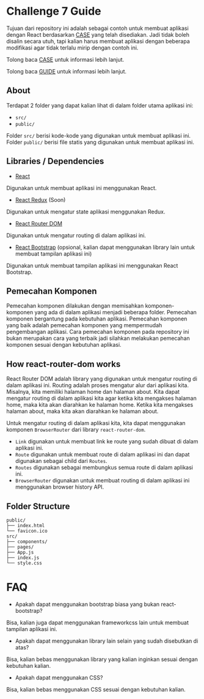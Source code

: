 # Challenge 7 Guide

Tujuan dari repository ini adalah sebagai contoh untuk membuat aplikasi dengan React berdasarkan [CASE](./CASE.md) yang telah disediakan. Jadi tidak boleh disalin secara utuh, tapi kalian harus membuat aplikasi dengan beberapa modifikasi agar tidak terlalu mirip dengan contoh ini.

Tolong baca [CASE](./CASE.md) untuk informasi lebih lanjut.

Tolong baca [GUIDE](./GUIDE.md) untuk informasi lebih lanjut.

## About

Terdapat 2 folder yang dapat kalian lihat di dalam folder utama aplikasi ini:

- `src/`
- `public/`

Folder `src/` berisi kode-kode yang digunakan untuk membuat aplikasi ini.
Folder `public/` berisi file statis yang digunakan untuk membuat aplikasi ini.

## Libraries / Dependencies

- [React](https://reactjs.org/)

Digunakan untuk membuat aplikasi ini menggunakan React.

- [React Redux](https://react-redux.js.org/) (Soon)

Digunakan untuk mengatur state aplikasi menggunakan Redux.

- [React Router DOM](https://reactrouter.com/web/guides/quick-start)

Digunakan untuk mengatur routing di dalam aplikasi ini.

- [React Bootstrap](https://react-bootstrap.github.io/) (opsional, kalian dapat menggunakan library lain untuk membuat tampilan aplikasi ini)

Digunakan untuk membuat tampilan aplikasi ini menggunakan React Bootstrap.

## Pemecahan Komponen

Pemecahan komponen dilakukan dengan memisahkan komponen-komponen yang ada di dalam aplikasi menjadi beberapa folder. Pemecahan komponen bergantung pada kebutuhan aplikasi. Pemecahan komponen yang baik adalah pemecahan komponen yang mempermudah pengembangan aplikasi. Cara pemecahan komponen pada repository ini bukan merupakan cara yang terbaik jadi silahkan melakukan pemecahan komponen sesuai dengan kebutuhan aplikasi.

## How react-router-dom works

React Router DOM adalah library yang digunakan untuk mengatur routing di dalam aplikasi ini.
Routing adalah proses mengatur alur dari aplikasi kita.
Misalnya, kita memiliki halaman home dan halaman about.
Kita dapat mengatur routing di dalam aplikasi kita agar ketika kita mengakses halaman home, maka kita akan diarahkan ke halaman home.
Ketika kita mengakses halaman about, maka kita akan diarahkan ke halaman about.

Untuk mengatur routing di dalam aplikasi kita, kita dapat menggunakan komponen `BrowserRouter` dari library `react-router-dom`.

- `Link` digunakan untuk membuat link ke route yang sudah dibuat di dalam aplikasi ini.
- `Route` digunakan untuk membuat route di dalam aplikasi ini dan dapat digunakan sebagai child dari `Routes`.
- `Routes` digunakan sebagai membungkus semua route di dalam aplikasi ini.
- `BrowserRouter` digunakan untuk membuat routing di dalam aplikasi ini menggunakan browser history API.

## Folder Structure

```
public/
├── index.html
└── favicon.ico
src/
├── components/
├── pages/
├── App.js
├── index.js
└── style.css
```

# FAQ

- Apakah dapat menggunakan bootstrap biasa yang bukan react-bootstrap?

Bisa, kalian juga dapat menggunakan frameworkcss lain untuk membuat tampilan aplikasi ini.

- Apakah dapat menggunakan library lain selain yang sudah disebutkan di atas?

Bisa, kalian bebas menggunakan library yang kalian inginkan sesuai dengan kebutuhan kalian.

- Apakah dapat menggunakan CSS?

Bisa, kalian bebas menggunakan CSS sesuai dengan kebutuhan kalian.
